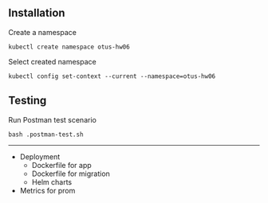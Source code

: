 ## Installation

Create a namespace

```shell
kubectl create namespace otus-hw06
```

Select created namespace

```shell
kubectl config set-context --current --namespace=otus-hw06
```


## Testing

Run Postman test scenario

```shell
bash .postman-test.sh
```

---
- Deployment
    - Dockerfile for app
    - Dockerfile for migration
    - Helm charts
- Metrics for prom